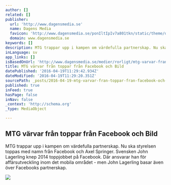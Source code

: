 ```yaml
---
author: []
related: []
publisher:
  url: 'http://www.dagensmedia.se'
  name: Dagens Media
  favicon: 'http://www.dagensmedia.se/ponIltIpIv7a801tkn/static/theme/dagensmedia/base/ico/favicon.png'
  domain: www.dagensmedia.se
keywords: []
description: MTG trappar upp i kampen om värdefulla partnerskap. Nu ska styrelsen toppas med namn från Facebook och Axel Springer. Svensken John Lagerling knep 2014 toppjobbet på Facebook. Där ansvarar han för affärsutveckling inom det mobila området - men John Lagerling basar även över Facebooks partnerskap.
inLanguage: sv
app_links: []
isBasedOnUrl: 'http://www.dagensmedia.se/medier/rorligt/mtg-varvar-fran-toppar-fran-facebook-och-bild-6541995'
title: MTG värvar från toppar från Facebook och Bild
datePublished: '2016-04-19T11:29:42.934Z'
dateModified: '2016-04-19T11:29:20.351Z'
sourcePath: _posts/2016-04-19-mtg-varvar-fran-toppar-fran-facebook-och-bild.md
published: true
inFeed: true
hasPage: false
inNav: false
_context: 'http://schema.org'
_type: MediaObject

---
```

<article style=""><h1>MTG värvar från toppar från Facebook och Bild</h1><p>MTG trappar upp i kampen om värdefulla partnerskap. Nu ska styrelsen toppas med namn från Facebook och Axel Springer. Svensken John Lagerling knep 2014 toppjobbet på Facebook. Där ansvarar han för affärsutveckling inom det mobila området - men John Lagerling basar även över Facebooks partnerskap.</p><img src="http://www.dagensmedia.se/feed/nyhetsbrev_allmanna/wqdxbc-mtg-huset-jn.png/binary/original/mtg-huset-jn.png" /></article>